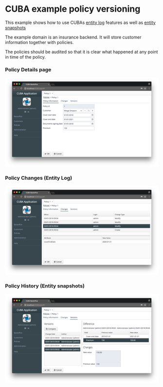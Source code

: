 # CUBA example policy versioning

This example shows how to use CUBAs [entity log](https://doc.cuba-platform.com/manual-6.7/entity_log.html) features as well as [entity snapshots](https://doc.cuba-platform.com/manual-6.7/entity_snapshots.html)

The example domain is an insurance backend. It will store customer information together with policies.

The policies should be audited so that it is clear what happened at any point in time of the policy.

### Policy Details page
![Screenshot Policy detail information](https://github.com/mariodavid/cuba-example-policy-versioning/blob/master/img/policy-information.png)

### Policy Changes (Entity Log)
![Screenshot Policy changes - entity log](https://github.com/mariodavid/cuba-example-policy-versioning/blob/master/img/entity-log.png)

### Policy History (Entity snapshots)
![Screenshot Policy changes - entity snapshots](https://github.com/mariodavid/cuba-example-policy-versioning/blob/master/img/entity-snapshots.png)
